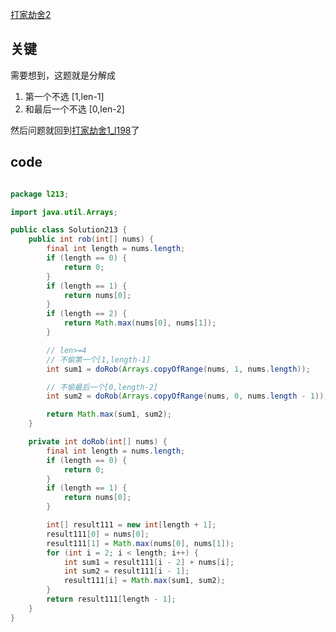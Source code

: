 [打家劫舍2](https://leetcode-cn.com/problems/house-robber-ii/)

## 关键

需要想到，这题就是分解成
1. 第一个不选 [1,len-1]  
2. 和最后一个不选 [0,len-2]  

然后问题就回到[打家劫舍1_l198](https://leetcode-cn.com/problems/house-robber/)了

## code
```java

package l213;

import java.util.Arrays;

public class Solution213 {
    public int rob(int[] nums) {
        final int length = nums.length;
        if (length == 0) {
            return 0;
        }
        if (length == 1) {
            return nums[0];
        }
        if (length == 2) {
            return Math.max(nums[0], nums[1]);
        }

        // len>=4
        // 不偷第一个[1,length-1]
        int sum1 = doRob(Arrays.copyOfRange(nums, 1, nums.length));

        // 不偷最后一个[0,length-2]
        int sum2 = doRob(Arrays.copyOfRange(nums, 0, nums.length - 1));

        return Math.max(sum1, sum2);
    }

    private int doRob(int[] nums) {
        final int length = nums.length;
        if (length == 0) {
            return 0;
        }
        if (length == 1) {
            return nums[0];
        }

        int[] result111 = new int[length + 1];
        result111[0] = nums[0];
        result111[1] = Math.max(nums[0], nums[1]);
        for (int i = 2; i < length; i++) {
            int sum1 = result111[i - 2] + nums[i];
            int sum2 = result111[i - 1];
            result111[i] = Math.max(sum1, sum2);
        }
        return result111[length - 1];
    }
}
```

